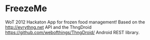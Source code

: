FreezeMe
========

WoT 2012 Hackaton App for frozen food management!
Based on the http://evrythng.net API and the ThngDroid https://github.com/webofthings/ThngDroid/ Android REST library.